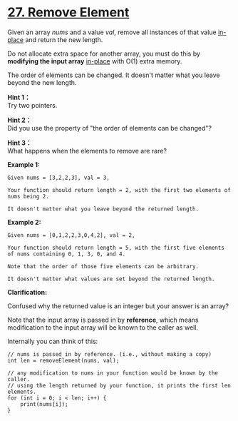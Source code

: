 # [27. Remove Element](https://leetcode.com/problems/remove-element)
Given an array *nums* and a value *val*, remove all instances of that value [in-place](https://www.wikiwand.com/en/In-place_algorithm) and return the new length.

Do not allocate extra space for another array, you must do this by **modifying the input array** [in-place](https://www.wikiwand.com/en/In-place_algorithm) with O(1) extra memory.

The order of elements can be changed. It doesn't matter what you leave beyond the new length.

**Hint 1：**  
Try two pointers.

**Hint 2：**  
Did you use the property of "the order of elements can be changed"?

**Hint 3：**  
What happens when the elements to remove are rare?

**Example 1:**
```
Given nums = [3,2,2,3], val = 3,

Your function should return length = 2, with the first two elements of nums being 2.

It doesn't matter what you leave beyond the returned length.
```
**Example 2:**
```
Given nums = [0,1,2,2,3,0,4,2], val = 2,

Your function should return length = 5, with the first five elements of nums containing 0, 1, 3, 0, and 4.

Note that the order of those five elements can be arbitrary.

It doesn't matter what values are set beyond the returned length.
```
**Clarification:**

Confused why the returned value is an integer but your answer is an array?

Note that the input array is passed in by **reference**, which means modification to the input array will be known to the caller as well.

Internally you can think of this:
```
// nums is passed in by reference. (i.e., without making a copy)
int len = removeElement(nums, val);

// any modification to nums in your function would be known by the caller.
// using the length returned by your function, it prints the first len elements.
for (int i = 0; i < len; i++) {
    print(nums[i]);
}
```